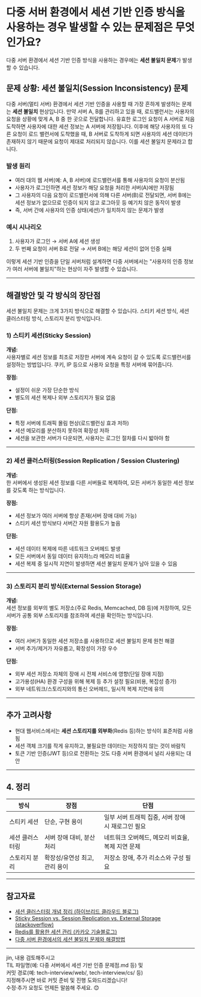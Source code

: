 # 다중 서버 환경에서 세션 기반 인증 방식을 사용하는 경우 발생할 수 있는 문제점은 무엇인가요?
다중 서버 환경에서 세션 기반 인증 방식을 사용하는 경우에는 **세션 불일치 문제**가 발생할 수 있습니다. 

## 문제 상황: 세션 불일치(Session Inconsistency) 문제
다중 서버(멀티 서버) 환경에서 세션 기반 인증을 사용할 때 가장 흔하게 발생하는 문제는 **세션 불일치** 현상입니다.
만약 서버 A, B를 관리하고 있을 때, 로드밸런서는 사용자의 요청을 상황에 맞게 A, B 중 한 곳으로 전달합니다. 유효한 로그인 요청이 A 서버로 처음 도착하면 사용자에 대한 세션 정보는 A 서버에 저장됩니다. 
이후에 해당 사용자의 또 다른 요청이 로드 밸런서에 도착했을 때, B 서버로 도착하게 되면 사용자의 세션 데이터가 존재하지 않기 때문에 요청이 제대로 처리되지 않습니다. 이를 세션 불일치 문제라고 합니다.

### 발생 원리
- 여러 대의 웹 서버(예: A, B 서버)에 로드밸런서를 통해 사용자의 요청이 분산됨
- 사용자가 로그인하면 세션 정보가 해당 요청을 처리한 서버(A)에만 저장됨
- 그 사용자의 다음 요청이 로드밸런서에 의해 다른 서버(B)로 전달되면, 서버 B에는 세션 정보가 없으므로 인증이 되지 않고 로그아웃 등 예기치 않은 동작이 발생
- 즉, 서버 간에 사용자의 인증 상태(세션)가 일치하지 않는 문제가 발생

### 예시 시나리오
1. 사용자가 로그인 → 서버 A에 세션 생성
2. 두 번째 요청이 서버 B로 전달 → 서버 B에는 해당 세션이 없어 인증 실패

이렇게 세션 기반 인증을 단일 서버처럼 설계하면 다중 서버에서는 "사용자의 인증 정보가 여러 서버에 불일치"하는 현상이 자주 발생할 수 있습니다.

---

## 해결방안 및 각 방식의 장단점
세션 불일치 문제는 크게 3가지 방식으로 해결할 수 있습니다. 스티키 세션 방식, 세션 클러스터링 방식, 스토리지 분리 방식입니다.

### 1) 스티키 세션(Sticky Session)

**개념:**  
사용자별로 세션 정보를 최초로 저장한 서버에 계속 요청이 갈 수 있도록 로드밸런서를 설정하는 방법입니다. 쿠키, IP 등으로 사용자 요청을 특정 서버에 묶어줍니다.

**장점:**  
- 설정이 쉬운 가장 단순한 방식
- 별도의 세션 복제나 외부 스토리지가 필요 없음

**단점:**  
- 특정 서버에 트래픽 몰림 현상(로드밸런싱 효과 저하)
- 세션 메모리를 분산하지 못하여 확장성 저하
- 세션을 보관한 서버가 다운되면, 사용자는 로그인 절차를 다시 밟아야 함

---

### 2) 세션 클러스터링(Session Replication / Session Clustering)

**개념:**  
한 서버에서 생성된 세션 정보를 다른 서버들로 복제하여, 모든 서버가 동일한 세션 정보를 갖도록 하는 방식입니다.

**장점:**  
- 세션 정보가 여러 서버에 항상 존재(서버 장애 대비 가능)
- 스티키 세션 방식보다 서버간 자원 활용도가 높음

**단점:**  
- 세션 데이터 복제에 따른 네트워크 오버헤드 발생
- 모든 서버에서 동일 데이터 유지하느라 메모리 비효율
- 세션 복제 중 일시적 지연이 발생하면 세션 불일치 문제가 남아 있을 수 있음

---

### 3) 스토리지 분리 방식(External Session Storage)

**개념:**  
세션 정보를 외부의 별도 저장소(주로 Redis, Memcached, DB 등)에 저장하여, 모든 서버가 공통 외부 스토리지를 참조하여 세션을 확인하는 방식입니다.

**장점:**  
- 여러 서버가 동일한 세션 저장소를 사용하므로 세션 불일치 문제 원천 해결
- 서버 추가/제거가 자유롭고, 확장성이 가장 우수

**단점:**  
- 외부 세션 저장소 자체의 장애 시 전체 서비스에 영향(단일 장애 지점)
- 고가용성(HA) 환경 구성을 위해 복제 등 추가 설정 필요(비용, 복잡성 증가)
- 외부 네트워크/스토리지와의 통신 오버헤드, 일시적 복제 지연에 유의

---

## 추가 고려사항

- 현대 웹서비스에서는 **세션 스토리지를 외부화**(Redis 등)하는 방식이 표준처럼 사용됨
- 세션 객체 크기를 작게 유지하고, 불필요한 데이터는 저장하지 않는 것이 바람직
- 토큰 기반 인증(JWT 등)으로 전환하는 것도 다중 서버 환경에서 널리 사용되는 대안

---

## 4. 정리

| 방식              | 장점                                | 단점                                       |
|-------------------|-------------------------------------|--------------------------------------------|
| 스티키 세션        | 단순, 구현 용이                     | 일부 서버 트래픽 집중, 서버 장애 시 재로그인 필요 |
| 세션 클러스터링    | 서버 장애 대비, 분산처리             | 네트워크 오버헤드, 메모리 비효율, 복제 지연 문제 |
| 스토리지 분리      | 확장성/유연성 최고, 관리 용이         | 저장소 장애, 추가 리소스와 구성 필요           |

---

## 참고자료

- [세션 클러스터링 개념 정리 (하이브리드 클라우드 블로그)](https://hyunseob.github.io/2019/09/22/session-clustering/)
- [Sticky Session vs. Session Replication vs. External Storage (stackoverflow)](https://stackoverflow.com/questions/12205323/sticky-sessions-vs-session-replication)
- [Redis를 활용한 세션 관리 (카카오 기술블로그)](https://tech.kakao.com/2020/08/31/session-management-using-redis/)
- [다중 서버 환경에서의 세션 불일치 문제와 해결방법](https://hudi.blog/session-consistency-issue/)

---

jin, 내용 검토해주시고  
TIL 파일명(예: 다중 서버에서 세션 기반 인증 문제점.md 등) 및  
커밋 경로(예: tech-interview/web/, tech-interview/cs/ 등)  
지정해주시면 바로 커밋 준비 및 진행 도와드리겠습니다!  
수정·추가 요청도 언제든 말씀해 주세요. 😊
